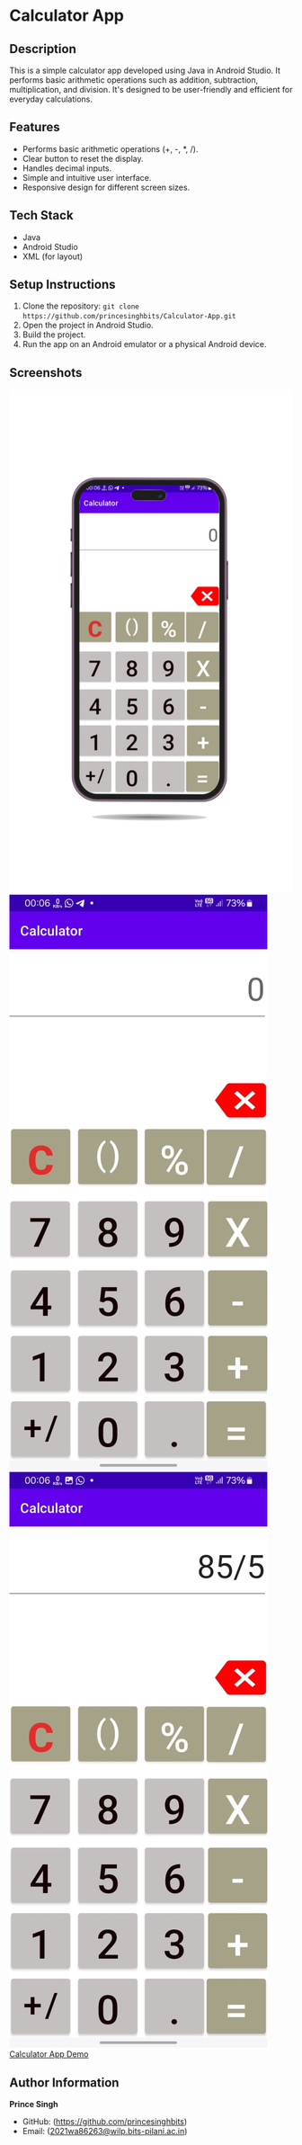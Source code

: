 # Calculator App

## Description

This is a simple calculator app developed using Java in Android Studio. It performs basic arithmetic operations such as addition, subtraction, multiplication, and division.  It's designed to be user-friendly and efficient for everyday calculations.

## Features

*   Performs basic arithmetic operations (+, -, *, /).
*   Clear button to reset the display.
*   Handles decimal inputs.
*   Simple and intuitive user interface.
*   Responsive design for different screen sizes.

## Tech Stack

*   Java
*   Android Studio
*   XML (for layout)

## Setup Instructions

1.  Clone the repository: `git clone https://github.com/princesinghbits/Calculator-App.git`
2.  Open the project in Android Studio.
3.  Build the project.
4.  Run the app on an Android emulator or a physical Android device.

## Screenshots

![Calculator App Interface](screenshot/clc.png)
![Calculator App Interface](screenshot/clc1.jpg)
![Calculator App Interface](screenshot/clc2.jpg)
[Calculator App Demo](screenshot/clcvid.mp4)


## Author Information

**Prince Singh**

*   GitHub: (https://github.com/princesinghbits) 
*   Email: (2021wa86263@wilp.bits-pilani.ac.in)
